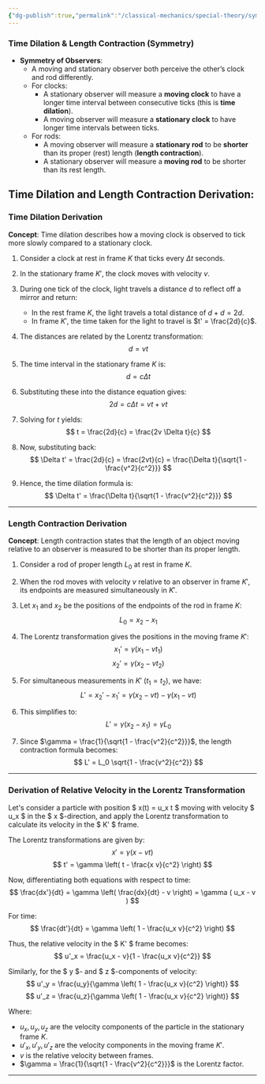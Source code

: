 ```yaml
---
{"dg-publish":true,"permalink":"/classical-mechanics/special-theory/symmetry-and-relative-velocity/"}
---
```




### Time Dilation & Length Contraction (Symmetry)

- **Symmetry of Observers**:
  - A moving and stationary observer both perceive the other’s clock and rod differently.
  - For clocks:  
    - A stationary observer will measure a **moving clock** to have a longer time interval between consecutive ticks (this is **time dilation**).
    - A moving observer will measure a **stationary clock** to have longer time intervals between ticks.
  - For rods:  
    - A moving observer will measure a **stationary rod** to be **shorter** than its proper (rest) length (**length contraction**).
    - A stationary observer will measure a **moving rod** to be shorter than its rest length.


## Time Dilation and Length Contraction Derivation:

### Time Dilation Derivation

**Concept**: Time dilation describes how a moving clock is observed to tick more slowly compared to a stationary clock.

1. Consider a clock at rest in frame $K$ that ticks every $\Delta t$ seconds.
2. In the stationary frame $K'$, the clock moves with velocity $v$.
3. During one tick of the clock, light travels a distance $d$ to reflect off a mirror and return:
   - In the rest frame $K$, the light travels a total distance of $d + d = 2d$.
   - In frame $K'$, the time taken for the light to travel is $t' = \frac{2d}{c}$.

4. The distances are related by the Lorentz transformation:
   $$ d = vt $$

5. The time interval in the stationary frame $K$ is:
   $$ d = c \Delta t $$

6. Substituting these into the distance equation gives:
   $$ 2d = c \Delta t = v t + vt $$

7. Solving for $t$ yields:
   $$ t = \frac{2d}{c} = \frac{2v \Delta t}{c} $$

8. Now, substituting back:
   $$ \Delta t' = \frac{2d}{c} = \frac{2vt}{c} = \frac{\Delta t}{\sqrt{1 - \frac{v^2}{c^2}}} $$

9. Hence, the time dilation formula is:
   $$ \Delta t' = \frac{\Delta t}{\sqrt{1 - \frac{v^2}{c^2}}} $$

---

### Length Contraction Derivation

**Concept**: Length contraction states that the length of an object moving relative to an observer is measured to be shorter than its proper length.

1. Consider a rod of proper length $L_0$ at rest in frame $K$.
2. When the rod moves with velocity $v$ relative to an observer in frame $K'$, its endpoints are measured simultaneously in $K'$.

3. Let $x_1$ and $x_2$ be the positions of the endpoints of the rod in frame $K$:
   $$ L_0 = x_2 - x_1 $$

4. The Lorentz transformation gives the positions in the moving frame $K'$:
   $$ x_1' = \gamma (x_1 - vt_1) $$
   $$ x_2' = \gamma (x_2 - vt_2) $$

5. For simultaneous measurements in $K'$ ($t_1 = t_2$), we have:
   $$ L' = x_2' - x_1' = \gamma (x_2 - vt) - \gamma (x_1 - vt) $$

6. This simplifies to:
   $$ L' = \gamma (x_2 - x_1) = \gamma L_0 $$

7. Since $\gamma = \frac{1}{\sqrt{1 - \frac{v^2}{c^2}}}$, the length contraction formula becomes:
   $$ L' = L_0 \sqrt{1 - \frac{v^2}{c^2}} $$

---

### Derivation of Relative Velocity in the Lorentz Transformation

Let's consider a particle with position $ x(t) = u_x t $ moving with velocity $ u_x $ in the $ x $-direction, and apply the Lorentz transformation to calculate its velocity in the $ K' $ frame.

The Lorentz transformations are given by:
$$ x' = \gamma (x - v t) $$
$$ t' = \gamma \left( t - \frac{x v}{c^2} \right) $$

Now, differentiating both equations with respect to time:
$$ \frac{dx'}{dt} = \gamma \left( \frac{dx}{dt} - v \right) = \gamma ( u_x - v ) $$

For time:
$$ \frac{dt'}{dt} = \gamma \left( 1 - \frac{u_x v}{c^2} \right) $$

Thus, the relative velocity in the $ K' $ frame becomes:
$$ u'_x = \frac{u_x - v}{1 - \frac{u_x v}{c^2}} $$

Similarly, for the $ y $- and $ z $-components of velocity:
$$ u'_y = \frac{u_y}{\gamma \left( 1 - \frac{u_x v}{c^2} \right)} $$
$$ u'_z = \frac{u_z}{\gamma \left( 1 - \frac{u_x v}{c^2} \right)} $$

Where:
- $u_x, u_y, u_z$ are the velocity components of the particle in the stationary frame $K$.
- $u'_x, u'_y, u'_z$ are the velocity components in the moving frame $K'$.
- $v$ is the relative velocity between frames.
- $\gamma = \frac{1}{\sqrt{1 - \frac{v^2}{c^2}}}$ is the Lorentz factor.

---
